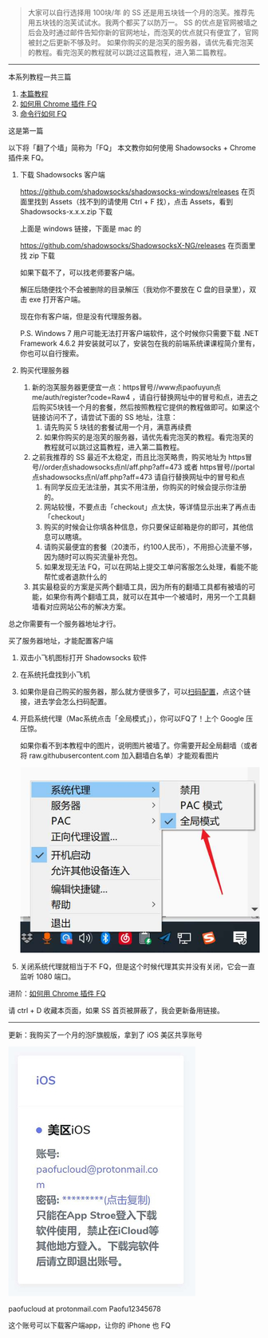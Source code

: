 > 大家可以自行选择用 100块/年 的 SS 还是用五块钱一个月的泡芙。推荐先用五块钱的泡芙试试水。我两个都买了以防万一。
> SS 的优点是官网被墙之后会及时通过邮件告知你新的官网地址，而泡芙的优点就只有便宜了，官网被封之后更新不够及时。
> 如果你购买的是泡芙的服务器，请优先看完泡芙的教程。看完泡芙的教程就可以跳过这篇教程，进入第二篇教程。



---
本系列教程一共三篇

1. [本篇教程](https://github.com/sun-shadow/Surf_the_Internet/blob/master/%E5%85%A5%E9%97%A8%E7%AF%87.md)
2. [如何用 Chrome 插件 FQ](https://github.com/sun-shadow/Surf_the_Internet/blob/master/%E6%8F%92%E4%BB%B6%E7%AF%87.md)
3. [命令行如何 FQ](https://github.com/sun-shadow/Surf_the_Internet/blob/master/%E5%91%BD%E4%BB%A4%E8%A1%8C%E7%AF%87.md)

这是第一篇


以下将「翻了个墙」简称为「FQ」
本文教你如何使用 Shadowsocks + Chrome 插件来 FQ。

1. 下载 Shadowsocks 客户端

    https://github.com/shadowsocks/shadowsocks-windows/releases 在页面里找到 Assets（找不到的请使用 Ctrl + F 找），点击 Assets，看到 Shadowsocks-x.x.x.zip 下载

    上面是 windows 链接，下面是 mac 的

    https://github.com/shadowsocks/ShadowsocksX-NG/releases 在页面里找 zip 下载

    如果下载不了，可以找老师要客户端。

    解压后随便找个不会被删除的目录解压（我劝你不要放在 C 盘的目录里），双击 exe 打开客户端。

    现在你有客户端，但是没有代理服务器。

    P.S. Windows 7 用户可能无法打开客户端软件，这个时候你只需要下载 .NET Framework 4.6.2 并安装就可以了，安装包在我的前端系统课课程简介里有，你也可以自行搜索。


2. 购买代理服务器

    1. 新的泡芙服务器更便宜一点：https冒号//www点paofuyun点me/auth/register?code=Raw4 ，请自行替换网址中的冒号和点，进去之后购买5块钱一个月的套餐，然后按照教程它提供的教程做即可。如果这个链接访问不了，请尝试下面的 SS 地址，注意：
        1. 请先购买 5 块钱的套餐试用一个月，满意再续费
        2. 如果你购买的是泡芙的服务器，请优先看完泡芙的教程。看完泡芙的教程就可以跳过这篇教程，进入第二篇教程。
    2. 之前我推荐的 SS 最近不太稳定，而且比泡芙略贵，购买地址为 https冒号//order点shadowsocks点nl/aff.php?aff=473  或者 https冒号//portal点shadowsocks点nl/aff.php?aff=473 请自行替换网址中的冒号和点
        1. 有同学反应无法注册，其实不用注册，你购买的时候会提示你注册的。
        2. 网站较慢，不要点击「checkout」点太快，等详情显示出来了再点击「checkout」
        3. 购买的时候会让你填各种信息，你只要保证邮箱是你的即可，其他信息可以瞎填。
        4. 请购买最便宜的套餐（20澳币，约100人民币），不用担心流量不够，因为随时可以购买流量补充包。
        5. 如果发现无法 FQ，可以在网站上提交工单问客服怎么处理，看能不能帮忙或者退款什么的
    3. 其实最稳妥的方案是买两个翻墙工具，因为所有的翻墙工具都有被墙的可能，如果你有两个翻墙工具，就可以在其中一个被墙时，用另一个工具翻墙看对应网站公布的解决方案。
   
总之你需要有一个服务器地址才行。

买了服务器地址，才能配置客户端

1. 双击小飞机图标打开 Shadowsocks 软件
2. 在系统托盘找到小飞机
3. 如果你是自己购买的服务器，那么就方便很多了，可以[扫码配置](https://github.com/sun-shadow/Surf_the_Internet/blob/master/%E5%A6%82%E4%BD%95%E6%89%AB%E7%A0%81%E9%85%8D%E7%BD%AE.md)，点这个链接，进去学会怎么扫码配置。


4. 开启系统代理（Mac系统点击「全局模式」），你可以FQ了！上个 Google 压压惊。
    
    如果你看不到本教程中的图片，说明图片被墙了。你需要开起全局翻墙（或者将 raw.githubusercontent.com 加入翻墙白名单）才能观看图片

    ![image](1.png)


5. 关闭系统代理就相当于不 FQ，但是这个时候代理其实并没有关闭，它会一直监听 1080 端口。



进阶：[如何用 Chrome 插件 FQ](https://github.com/sun-shadow/Surf_the_Internet/blob/master/%E6%8F%92%E4%BB%B6%E7%AF%87.md)

请 ctrl + D 收藏本页面，如果 SS 首页被屏蔽了，我会更新备用链接。

___

更新：我购买了一个月的泡F旗舰版，拿到了 iOS 美区共享账号


![image](2.png)


paofucloud at protonmail.com
Paofu12345678

这个账号可以下载客户端app，让你的 iPhone 也 FQ
